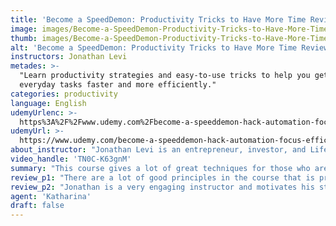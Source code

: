 ```yaml
---
title: 'Become a SpeedDemon: Productivity Tricks to Have More Time Review'
image: images/Become-a-SpeedDemon-Productivity-Tricks-to-Have-More-Time-Review.jpeg
thumb: images/Become-a-SpeedDemon-Productivity-Tricks-to-Have-More-Time-Review.jpeg
alt: 'Become a SpeedDemon: Productivity Tricks to Have More Time Review'
instructors: Jonathan Levi
metades: >-
  "Learn productivity strategies and easy-to-use tricks to help you get through
  everyday tasks faster and more efficiently."
categories: productivity
language: English
udemyUrlenc: >-
  https%3A%2F%2Fwww.udemy.com%2Fbecome-a-speeddemon-hack-automation-focus-efficiency-to-have-more-time%2F
udemyUrl: >-
  https://www.udemy.com/become-a-speeddemon-hack-automation-focus-efficiency-to-have-more-time/
about_instructor: "Jonathan Levi is an entrepreneur, investor, and Lifehacker from Silicon Valley. He is one of the top instructors at Udemy with over a hundred thousand students. He recently launched The SuperLearner academy, an online academy that provides lessons on how to accelerate learning and productivity. Due to his work, he has been featured in a lot of publications and journals like Wall Street Journal, TEDx and many more."
video_handle: 'TN0C-K63gnM'
summary: "This course gives a lot of great techniques for those who are struggling with their time and wants to be more effective. It is a very motivating and engaging course."
review_p1: "There are a lot of good principles in the course that is practical in real life. These principles help the students to be more productive in their daily life. It gave a lot of great real-life examples to make the course applicable in the real world. The content is well-structured and informative. There are a lot of resources available and supplements the lessons. This course is great for anyone struggling with their productivity levels and wants to become more efficient. Enlightening lessons help students to think of new ideas to improve themselves. The instructor is articulate which helps the students to really absorb the lessons. He associates the lessons with the areas that are important to be changed, like the outlook in life of the students."
review_p2: "Jonathan is a very engaging instructor and motivates his students in different aspects of life by reinforcing his outlook throughout the lesson. A lot of great ideas were presented in order for students to learn how to manage their time and do tasks more effectively. The pre-quizzes are a great benefit for students and challenge them to do better in the course. Everything was well-paced and simple enough for students to understand. This course is great for anyone who wants to change and implement more effective techniques in their life."
agent: 'Katharina'
draft: false
---
```


